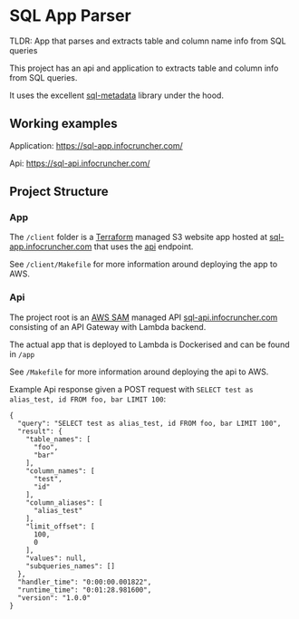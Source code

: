 # SQL App Parser

TLDR: App that parses and extracts table and column name info from SQL queries

This project has an api and application to extracts table and column info from SQL queries.

It uses the excellent [sql-metadata](https://github.com/macbre/sql-metadata) library under the hood. 


## Working examples

Application: https://sql-app.infocruncher.com/

Api: https://sql-api.infocruncher.com/


## Project Structure

### App

The `/client` folder is a [Terraform](https://www.terraform.io/) managed S3 website app hosted at [sql-app.infocruncher.com](https://sql-app.infocruncher.com/) that uses the [api](https://sql-api.infocruncher.com/) endpoint. 

See `/client/Makefile` for more information around deploying the app to AWS.


### Api

The project root is an [AWS SAM](https://aws.amazon.com/serverless/sam/) managed API [sql-api.infocruncher.com](https://sql-api.infocruncher.com/) consisting of an API Gateway with Lambda backend. 

The actual app that is deployed to Lambda is Dockerised and can be found in `/app` 

See `/Makefile` for more information around deploying the api to AWS.

Example Api response given a POST request with `SELECT test as alias_test, id FROM foo, bar LIMIT 100`:

```
{
  "query": "SELECT test as alias_test, id FROM foo, bar LIMIT 100",
  "result": {
    "table_names": [
      "foo",
      "bar"
    ],
    "column_names": [
      "test",
      "id"
    ],
    "column_aliases": [
      "alias_test"
    ],
    "limit_offset": [
      100,
      0
    ],
    "values": null,
    "subqueries_names": []
  },
  "handler_time": "0:00:00.001822",
  "runtime_time": "0:01:28.981600",
  "version": "1.0.0"
}
```
